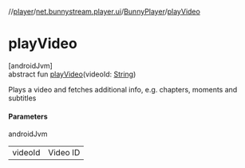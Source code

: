 //[player](../../../index.md)/[net.bunnystream.player.ui](../index.md)/[BunnyPlayer](index.md)/[playVideo](play-video.md)

# playVideo

[androidJvm]\
abstract fun [playVideo](play-video.md)(videoId: [String](https://kotlinlang.org/api/latest/jvm/stdlib/kotlin/-string/index.html))

Plays a video and fetches additional info, e.g. chapters, moments and subtitles

#### Parameters

androidJvm

| | |
|---|---|
| videoId | Video ID |
